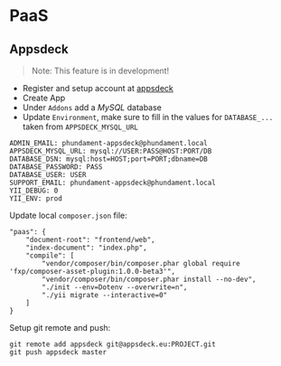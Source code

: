 PaaS
====

Appsdeck
--------

> Note: This feature is in development!

- Register and setup account at [appsdeck](https://appsdeck.eu/home/apps)
- Create App
- Under `Addons` add a *MySQL* database
- Update `Environment`, make sure to fill in the values for `DATABASE_...` taken from `APPSDECK_MYSQL_URL`

```
ADMIN_EMAIL: phundament-appsdeck@phundament.local
APPSDECK_MYSQL_URL: mysql://USER:PASS@HOST:PORT/DB
DATABASE_DSN: mysql:host=HOST;port=PORT;dbname=DB
DATABASE_PASSWORD: PASS
DATABASE_USER: USER
SUPPORT_EMAIL: phundament-appsdeck@phundament.local
YII_DEBUG: 0
YII_ENV: prod
```

Update local `composer.json` file:

    "paas": {
        "document-root": "frontend/web",
        "index-document": "index.php",
        "compile": [
            "vendor/composer/bin/composer.phar global require 'fxp/composer-asset-plugin:1.0.0-beta3'",
            "vendor/composer/bin/composer.phar install --no-dev",
            "./init --env=Dotenv --overwrite=n",
            "./yii migrate --interactive=0"
        ]
    }

Setup git remote and push:

```
git remote add appsdeck git@appsdeck.eu:PROJECT.git
git push appsdeck master
```

